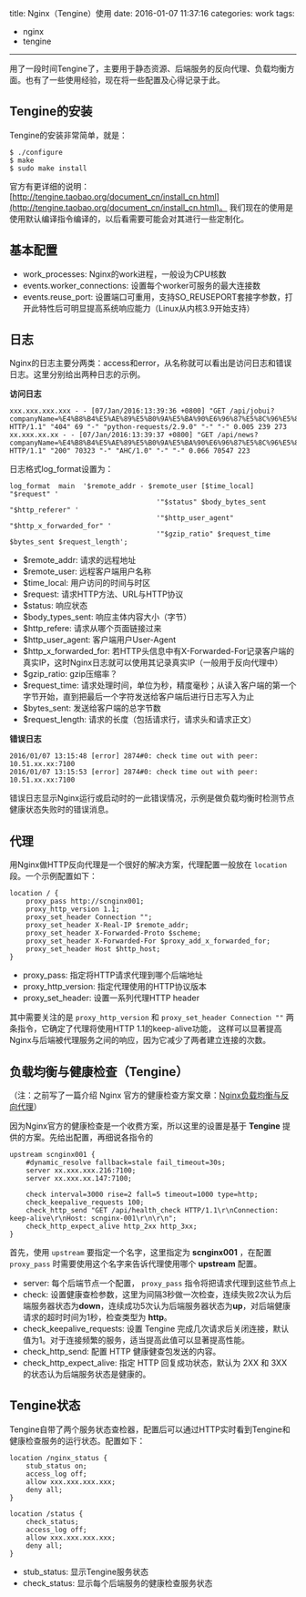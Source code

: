 title: Nginx（Tengine）使用
date: 2016-01-07 11:37:16
categories: work
tags:
- nginx
- tengine
---

用了一段时间Tengine了，主要用于静态资源、后端服务的反向代理、负载均衡方面。也有了一些使用经验，现在将一些配置及心得记录于此。

## Tengine的安装

Tengine的安装非常简单，就是：

```
$ ./configure
$ make
$ sudo make install
```

官方有更详细的说明：[http://tengine.taobao.org/document_cn/install_cn.html](http://tengine.taobao.org/document_cn/install_cn.html)。
我们现在的使用是使用默认编译指令编译的，以后看需要可能会对其进行一些定制化。

## 基本配置

- work_processes: Nginx的work进程，一般设为CPU核数
- events.worker_connections: 设置每个worker可服务的最大连接数
- events.reuse_port: 设置端口可重用，支持SO_REUSEPORT套接字参数，打开此特性后可明显提高系统响应能力（Linux从内核3.9开始支持）

## 日志

Nginx的日志主要分两类：access和error，从名称就可以看出是访问日志和错误日志。这里分别给出两种日志的示例。

**访问日志**

```
xxx.xxx.xxx.xxx - - [07/Jan/2016:13:39:36 +0800] "GET /api/jobui?companyName=%E4%B8%B4%E5%AE%89%E5%B0%9A%E5%BA%90%E6%96%87%E5%8C%96%E5%88%9B%E6%84%8F%E6%9C%89%E9%99%90%E5%85%AC%E5%8F%B8 HTTP/1.1" "404" 69 "-" "python-requests/2.9.0" "-" "-" 0.005 239 273
xx.xxx.xx.xx - - [07/Jan/2016:13:39:37 +0800] "GET /api/news?companyName=%E4%B8%B4%E5%AE%89%E5%B0%9A%E5%BA%90%E6%96%87%E5%8C%96%E5%88%9B%E6%84%8F%E6%9C%89%E9%99%90%E5%85%AC%E5%8F%B8 HTTP/1.1" "200" 70323 "-" "AHC/1.0" "-" "-" 0.066 70547 223
```

日志格式log_format设置为：

```
log_format  main  '$remote_addr - $remote_user [$time_local] "$request" '
                                    '"$status" $body_bytes_sent "$http_referer" '
                                    '"$http_user_agent" "$http_x_forwarded_for" '
                                    '"$gzip_ratio" $request_time $bytes_sent $request_length';
```

- $remote_addr: 请求的远程地址
- $remote_user: 远程客户端用户名称
- $time_local: 用户访问的时间与时区
- $request: 请求HTTP方法、URL与HTTP协议
- $status: 响应状态
- $body_types_sent: 响应主体内容大小（字节）
- $http_refere: 请求从哪个页面链接过来
- $http_user_agent: 客户端用户User-Agent
- $http_x_forwarded_for: 若HTTP头信息中有X-Forwarded-For记录客户端的真实IP，这时Nginx日志就可以使用其记录真实IP（一般用于反向代理中）
- $gzip_ratio: gzip压缩率？
- $request_time: 请求处理时间，单位为秒，精度毫秒；从读入客户端的第一个字节开始，直到把最后一个字符发送给客户端后进行日志写入为止
- $bytes_sent: 发送给客户端的总字节数
- $request_length: 请求的长度（包括请求行，请求头和请求正文）

**错误日志**

```
2016/01/07 13:15:48 [error] 2874#0: check time out with peer: 10.51.xx.xx:7100
2016/01/07 13:15:53 [error] 2874#0: check time out with peer: 10.51.xx.xx:7100
```

错误日志显示Nginx运行或启动时的一此错误情况，示例是做负载均衡时检测节点健康状态失败时的错误消息。

## 代理

用Nginx做HTTP反向代理是一个很好的解决方案，代理配置一般放在 `location` 段。一个示例配置如下：

```
location / {
    proxy_pass http://scnginx001;
    proxy_http_version 1.1;
    proxy_set_header Connection "";
    proxy_set_header X-Real-IP $remote_addr;
    proxy_set_header X-Forwarded-Proto $scheme;
    proxy_set_header X-Forwarded-For $proxy_add_x_forwarded_for;
    proxy_set_header Host $http_host;
}
```

- proxy_pass: 指定将HTTP请求代理到哪个后端地址
- proxy_http_version: 指定代理使用的HTTP协议版本
- proxy_set_header: 设置一系列代理HTTP header

其中需要关注的是 `proxy_http_version` 和 `proxy_set_header Connection ""` 两条指令，它确定了代理将使用HTTP 1.1的keep-alive功能，
这样可以显著提高Nginx与后端被代理服务之间的响应，因为它减少了两者建立连接的次数。

## 负载均衡与健康检查（Tengine）

（注：之前写了一篇介绍 Nginx 官方的健康检查方案文章：[Nginx负载均衡与反向代理](http://www.yangjing.me/2015/11/20/nginx%E8%B4%9F%E8%BD%BD%E5%9D%87%E8%A1%A1%E4%B8%8E%E5%8F%8D%E5%90%91%E4%BB%A3%E7%90%86/)）

因为Nginx官方的健康检查是一个收费方案，所以这里的设置是基于 **Tengine** 提供的方案。先给出配置，再细说各指令的

```
upstream scnginx001 {
    #dynamic_resolve fallback=stale fail_timeout=30s;
    server xx.xxx.xxx.216:7100;
    server xx.xxx.xx.147:7100;

    check interval=3000 rise=2 fall=5 timeout=1000 type=http;
    check_keepalive_requests 100;
    check_http_send "GET /api/health_check HTTP/1.1\r\nConnection: keep-alive\r\nHost: scnginx-001\r\n\r\n";
    check_http_expect_alive http_2xx http_3xx;
}
```

首先，使用 `upstream` 要指定一个名字，这里指定为 **scnginx001** ，在配置 `proxy_pass` 时需要使用这个名字来告诉代理使用哪个 **upstream** 配置。

- server: 每个后端节点一个配置， `proxy_pass` 指令将把请求代理到这些节点上
- check: 设置健康查检参数，这里为间隔3秒做一次检查，连续失败2次认为后端服务器状态为**down**，连续成功5次认为后端服务器状态为**up**，对后端健康请求的超时时间为1秒，检查类型为 **http**。
- check_keepalive_requests: 设置 Tengine 完成几次请求后关闭连接，默认值为1。对于连接频繁的服务，适当提高此值可以显著提高性能。
- check_http_send: 配置 HTTP 健康健查包发送的内容。
- check_http_expect_alive: 指定 HTTP 回复成功状态，默认为 2XX 和 3XX 的状态认为后端服务状态是健康的。

## Tengine状态

Tengine自带了两个服务状态查检器，配置后可以通过HTTP实时看到Tengine和健康检查服务的运行状态。配置如下：

```
location /nginx_status {
    stub_status on;
    access_log off;
    allow xxx.xxx.xxx.xxx;
    deny all;
}

location /status {
    check_status;
    access_log off;
    allow xxx.xxx.xxx.xxx;
    deny all;
}
```

- stub_status: 显示Tengine服务状态
- check_status: 显示每个后端服务的健康检查服务状态

